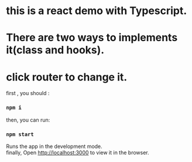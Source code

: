# this is a react demo with Typescript.
# There are two ways to implements it(class and hooks).
# click router to change it.

first , you should :

### `npm i`

then, you can run:

### `npm start`

Runs the app in the development mode.\
finally, Open [http://localhost:3000](http://localhost:3000) to view it in the browser.


